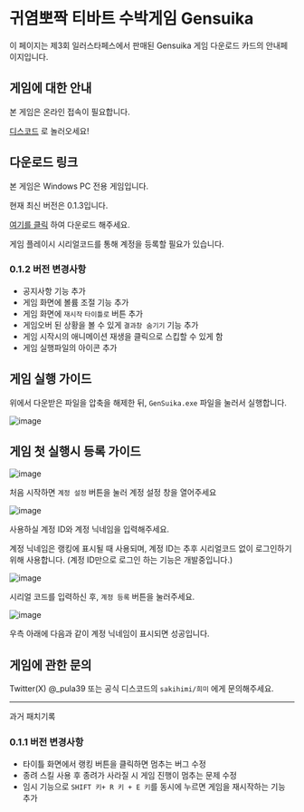 # 귀염뽀짝 티바트 수박게임 Gensuika

이 페이지는 제3회 일러스타페스에서 판매된 Gensuika 게임 다운로드 카드의 안내페이지입니다.

## 게임에 대한 안내

본 게임은 온라인 접속이 필요합니다.

[디스코드](https://discord.gg/HskEFnQJ) 로 놀러오세요!

## 다운로드 링크

본 게임은 Windows PC 전용 게임입니다.

현재 최신 버전은 0.1.3입니다.

[여기를 클릭](https://drive.google.com/file/d/1FqgllwSDUSn0Ox9wdzKKvXTE3JcaPwID/view?usp=sharing) 하여 다운로드 해주세요.

게임 플레이시 시리얼코드를 통해 계정을 등록할 필요가 있습니다.

### 0.1.2 버전 변경사항

 - 공지사항 기능 추가
 - 게임 화면에 볼륨 조절 기능 추가
 - 게임 화면에 `재시작` `타이틀로` 버튼 추가
 - 게임오버 된 상황을 볼 수 있게 `결과창 숨기기` 기능 추가
 - 게임 시작시의 애니메이션 재생을 클릭으로 스킵할 수 있게 함
 - 게임 실행파일의 아이콘 추가
 
## 게임 실행 가이드

위에서 다운받은 파일을 압축을 해제한 뒤, `GenSuika.exe` 파일을 눌러서 실행합니다.

![image](https://github.com/pula39/GensuikaLanding/assets/52481470/c7cb1ab6-e895-4a84-82dd-a0f1e6585a97)

## 게임 첫 실행시 등록 가이드

![image](https://github.com/pula39/GensuikaLanding/assets/52481470/09eae97b-7c06-4872-9420-7e45356ebf22)

처음 시작하면 `계정 설정` 버튼을 눌러 계정 설정 창을 열어주세요

![image](https://github.com/pula39/GensuikaLanding/assets/52481470/341f8fe8-6dd6-4b14-b716-9fb3c5c9ed39)

사용하실 계정 ID와 계정 닉네임을 입력해주세요.

계정 닉네임은 랭킹에 표시될 때 사용되며, 계정 ID는 추후 시리얼코드 없이 로그인하기위해 사용합니다.
(계정 ID만으로 로그인 하는 기능은 개발중입니다.)

![image](https://github.com/pula39/GensuikaLanding/assets/52481470/7519c865-ba3c-4679-bbbd-5e3c33717b89)

시리얼 코드를 입력하신 후, `계정 등록` 버튼을 눌러주세요.


![image](https://github.com/pula39/GensuikaLanding/assets/52481470/b565375d-8f02-4c24-ac37-970cacda032a)

우측 아래에 다음과 같이 계정 닉네임이 표시되면 성공입니다.

## 게임에 관한 문의

Twitter(X) @_pula39 또는 공식 디스코드의 `sakihimi/희미` 에게 문의해주세요.


----

과거 패치기록

### 0.1.1 버전 변경사항

 * 타이틀 화면에서 랭킹 버튼을 클릭하면 멈추는 버그 수정
 * 종려 스킬 사용 후 종려가 사라질 시 게임 진행이 멈추는 문제 수정
 * 임시 기능으로 `SHIFT 키+ R 키 + E 키`를 동시에 누르면 게임을 재시작하는 기능 추가


